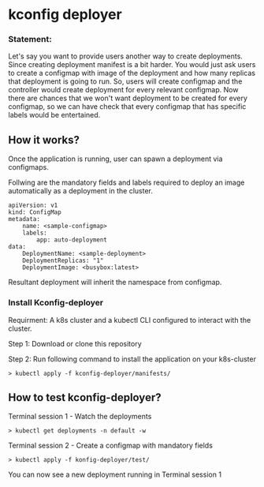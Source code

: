 # kconfig deployer

### Statement: 

Let's say you want to provide users another way to create deployments. Since creating deployment manifest is a bit harder. You would just ask users to create a configmap with image of the deployment and how many replicas that deployment is going to run. So, users will create configmap and the controller would create deployment for every relevant configmap. Now there are chances that we won't want deployment to be created for every configmap, so we can have check that every configmap that has specific labels would be entertained.

## How it works?

Once the application is running, user can spawn a deployment via configmaps.

Follwing are the mandatory fields and labels required to deploy an image automatically as a deployment in the cluster.

``` {.sourceCode .bash}
apiVersion: v1
kind: ConfigMap
metadata:
    name: <sample-configmap>
    labels: 
        app: auto-deployment
data: 
    DeploymentName: <sample-deployment>
    DeploymentReplicas: "1"
    DeploymentImage: <busybox:latest>
```
Resultant deployment will inherit the namespace from configmap.

### Install Kconfig-deployer

Requirment: A k8s cluster and a kubectl CLI configured to interact with the cluster.

Step 1: Download or clone this repository

Step 2: Run following command to install the application on your k8s-cluster

``` {.sourceCode .bash}
> kubectl apply -f kconfig-deployer/manifests/
```
## How to test kconfig-deployer?

Terminal session 1 - Watch the deployments

``` {.sourceCode .bash}
> kubectl get deployments -n default -w
```

Terminal session 2 - Create a configmap with mandatory fields

``` {.sourceCode .bash}
> kubectl apply -f konfig-deployer/test/
```
You can now see a new deployment running in Terminal session 1